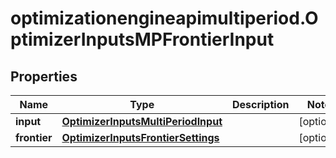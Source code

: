 # optimizationengineapimultiperiod.OptimizerInputsMPFrontierInput

## Properties

Name | Type | Description | Notes
------------ | ------------- | ------------- | -------------
**input** | [**OptimizerInputsMultiPeriodInput**](OptimizerInputsMultiPeriodInput.md) |  | [optional] 
**frontier** | [**OptimizerInputsFrontierSettings**](OptimizerInputsFrontierSettings.md) |  | [optional] 


